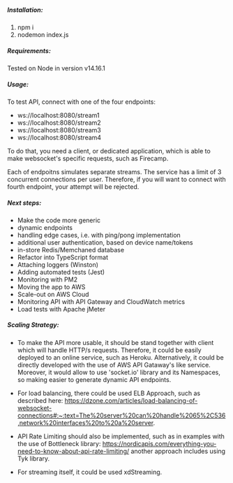 ##### Installation:

1. npm i
2. nodemon index.js

##### Requirements:

Tested on Node in version v14.16.1

##### Usage:

To test API, connect with one of the four endpoints:

- ws://localhost:8080/stream1
- ws://localhost:8080/stream2
- ws://localhost:8080/stream3
- ws://localhost:8080/stream4

To do that, you need a client, or dedicated application, which is able to make websocket's specific requests, such as Firecamp.

Each of endpoitns simulates separate streams. The service has a limit of 3 concurrent connections per user. Therefore, if you will want to connect with fourth endpoint, your attempt will be rejected.

##### Next steps:

- Make the code more generic
- dynamic endpoints
- handling edge cases, i.e. with ping/pong implementation
- additional user authentication, based on device name/tokens
- in-store Redis/Memchaned database
- Refactor into TypeScript format
- Attaching loggers (Winston)
- Adding automated tests (Jest)
- Monitoring with PM2
- Moving the app to AWS
- Scale-out on AWS Cloud
- Monitoring API with API Gateway and CloudWatch metrics
- Load tests with Apache jMeter

##### Scaling Strategy:
- To make the API more usable, it should be stand together with client which will handle HTTP/s requests. Therefore, it could be easily deployed to an online service, such as Heroku. Alternatively, it could be directly developed with the use of AWS API Gataway's like service. Moreover, it would allow to use 'socket.io' library and its Namespaces, so making easier to generate dynamic API endpoints.

- For load balancing, there could be used ELB Approach, such as described here: https://dzone.com/articles/load-balancing-of-websocket-connections#:~:text=The%20server%20can%20handle%2065%2C536,network%20interfaces%20to%20a%20server.

- API Rate Limiting should also be implemented, such as in examples with the use of Bottleneck library: 
https://nordicapis.com/everything-you-need-to-know-about-api-rate-limiting/
another approach includes using Tyk library.

- For streaming itself, it could be used xdStreaming.

